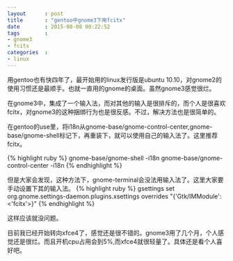 ```yaml
---
layout      : post
title       : "gentoo中gnome3下用fcitx"
date        : 2015-08-08 00:22:52
tags        : 
- gnome3
- fcitx
categories  : 
- linux
---
```


  用gentoo也有快四年了，最开始用的linux发行版是ubuntu 10.10，对gnome2的使用习惯还是最顺手。也就一直用的gnome的桌面。虽然gnome3感觉很烂。

  在gnome3中，集成了一个输入法，而对其他的输入是很排斥的，而个人是很喜欢fcitx，对gnome3的这种捆绑行为也是很反感。不过，解决方法也是很简单的。

  在gentoo的use里，将i18n从gnome-base/gnome-control-center,gnome-base/gnome-shell标记下，再重装下，就可以使用自己的输入法了。这里推荐fcitx。

{% highlight ruby %}
gnome-base/gnome-shell           -i18n 
gnome-base/gnome-control-center  -i18n
{% endhighlight %}

  但是大家会发现，这种方法下，gnome-terminal会没法用输入法了。这里大家要手动设置下其的输入法。
  {% highlight ruby %}
gsettings set org.gnome.settings-daemon.plugins.xsettings overrides "{'Gtk/IMModule':<'fcitx'>}"
  {% endhighlight %}

  这样应该就没问题。

  目前我已经开始转向xfce4了，感觉还是很不错的。gnome3用了几个月，个人感觉还是很烂。而且开机cpu占用会到5%,而xfce4就很轻量了。具体还是看个人喜好吧。
